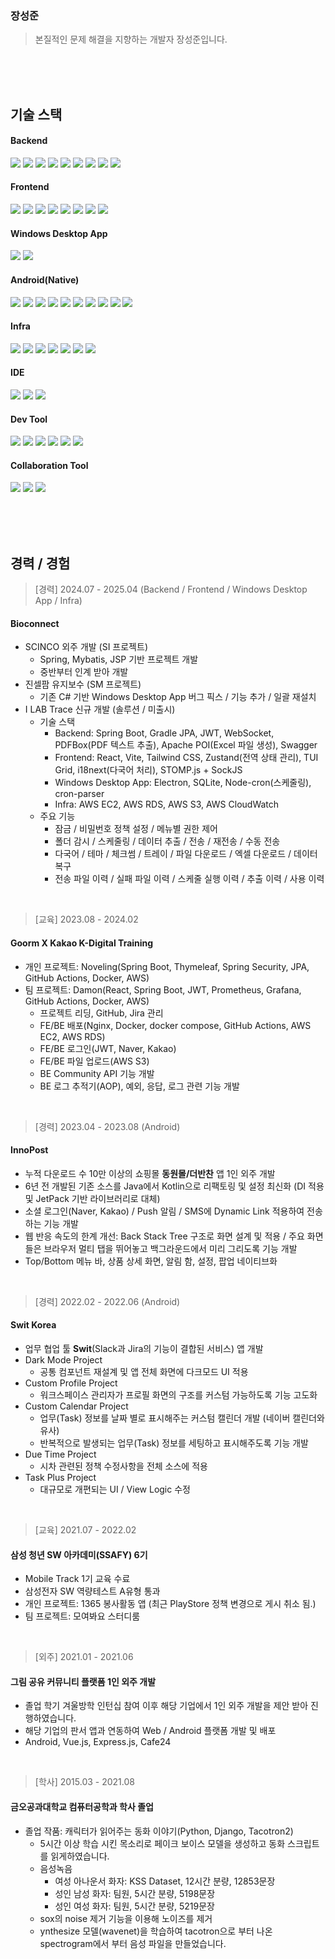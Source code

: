 <div align="left">

### 장성준

> 본질적인 문제 해결을 지향하는 개발자 장성준입니다.

<br/><br/><br/>

## 기술 스택

#### **Backend**
<img src="https://img.shields.io/badge/Java-black?style=flat-square&logo=OpenJDK&logoColor=white" />
<img src="https://img.shields.io/badge/Spring_Boot-black?style=flat-square&logo=spring-boot&logoColor=white" />
<img src="https://img.shields.io/badge/Gradle-black?style=flat-square&logo=gradle&logoColor=white" />
<img src="https://img.shields.io/badge/Spring_Data_JPA-black?style=flat-square&logo=spring&logoColor=white" />
<img src="https://img.shields.io/badge/QueryDSL-black?style=flat-square&logo=hibernate&logoColor=white" />
<img src="https://img.shields.io/badge/Spring_Security-black?style=flat-square&logo=spring-security&logoColor=white" />
<img src="https://img.shields.io/badge/JWT-black?style=flat-square&logo=jsonwebtokens&logoColor=white" />
<img src="https://img.shields.io/badge/WebSocket-black?style=flat-square&logo=socketdotio&logoColor=white" />
<img src="https://img.shields.io/badge/Swagger-black?style=flat-square&logo=swagger&logoColor=white" />

#### **Frontend**
<img src="https://img.shields.io/badge/TypeScript-black?style=flat-square&logo=typescript&logoColor=white" />
<img src="https://img.shields.io/badge/React-black?style=flat-square&logo=react&logoColor=white" />
<img src="https://img.shields.io/badge/Vite-black?style=flat-square&logo=vite&logoColor=white" />
<img src="https://img.shields.io/badge/Tailwind_CSS-black?style=flat-square&logo=tailwind-css&logoColor=white" />
<img src="https://img.shields.io/badge/Zustand-black?style=flat-square&logo=zotero&logoColor=white" />
<img src="https://img.shields.io/badge/Axios-black?style=flat-square&logo=axios&logoColor=white" />
<img src="https://img.shields.io/badge/TUI_Grid-black?style=flat-square&logo=tableau&logoColor=white" />
<img src="https://img.shields.io/badge/i18next-black?style=flat-square&logo=google-translate&logoColor=white" />

#### **Windows Desktop App**
<img src="https://img.shields.io/badge/Electron-black?style=flat-square&logo=electron&logoColor=white" />
<img src="https://img.shields.io/badge/SQLite-black?style=flat-square&logo=sqlite&logoColor=white" />

#### **Android(Native)**
<img src="https://img.shields.io/badge/Kotlin-black?style=flat-square&logo=kotlin&logoColor=white" />
<img src="https://img.shields.io/badge/Coroutine-black?style=flat-square&logo=kotlin&logoColor=white" />
<img src="https://img.shields.io/badge/Flow-black?style=flat-square&logo=kotlin&logoColor=white" />
<img src="https://img.shields.io/badge/Retrofit-black?style=flat-square&logo=android&logoColor=white" />
<img src="https://img.shields.io/badge/Hilt-black?style=flat-square&logo=android&logoColor=white" />
<img src="https://img.shields.io/badge/AAC-black?style=flat-square&logo=android&logoColor=white" />
<img src="https://img.shields.io/badge/Room-black?style=flat-square&logo=android&logoColor=white" />
<img src="https://img.shields.io/badge/DataStore-black?style=flat-square&logo=android&logoColor=white" />
<img src="https://img.shields.io/badge/Paging-black?style=flat-square&logo=android&logoColor=white" />
<img src="https://img.shields.io/badge/Navigation-black?style=flat-square&logo=android&logoColor=white" />

#### **Infra**
<img src="https://img.shields.io/badge/Ubuntu-black?style=flat-square&logo=ubuntu&logoColor=white" />
<img src="https://img.shields.io/badge/AWS_EC2-black?style=flat-square&logo=amazonaws&logoColor=white" />
<img src="https://img.shields.io/badge/AWS_RDS-black?style=flat-square&logo=amazonaws&logoColor=white" />
<img src="https://img.shields.io/badge/AWS_S3-black?style=flat-square&logo=amazonaws&logoColor=white" />
<img src="https://img.shields.io/badge/AWS_CloudWatch-black?style=flat-square&logo=amazonaws&logoColor=white" />
<img src="https://img.shields.io/badge/Docker-black?style=flat-square&logo=docker&logoColor=white" />
<img src="https://img.shields.io/badge/GitHub_Actions-black?style=flat-square&logo=github-actions&logoColor=white" />

#### **IDE**
<img src="https://img.shields.io/badge/IntelliJ_IDEA-black?style=flat-square&logo=intellij-idea&logoColor=white" />
<img src="https://img.shields.io/badge/Visual_Studio_Code-black?style=flat-square&logo=visual-studio-code&logoColor=white" />
<img src="https://img.shields.io/badge/Android_Studio-black?style=flat-square&logo=android-studio&logoColor=white" />

#### **Dev Tool**
<img src="https://img.shields.io/badge/DBeaver-black?style=flat-square&logo=&logoColor=white" />
<img src="https://img.shields.io/badge/Postman-black?style=flat-square&logo=postman&logoColor=white" />
<img src="https://img.shields.io/badge/Sourcetree-black?style=flat-square&logo=sourcetree&logoColor=white" />
<img src="https://img.shields.io/badge/PuTTY-black?style=flat-square&logo=powershell&logoColor=white" />
<img src="https://img.shields.io/badge/FileZilla-black?style=flat-square&logo=filezilla&logoColor=white" />
<img src="https://img.shields.io/badge/Docker_Desktop-black?style=flat-square&logo=docker&logoColor=white" />

#### **Collaboration Tool**
<img src="https://img.shields.io/badge/Jira-black?style=flat-square&logo=jira&logoColor=white" />
<img src="https://img.shields.io/badge/Confluence-black?style=flat-square&logo=confluence&logoColor=white" />
<img src="https://img.shields.io/badge/Slack-black?style=flat-square&logo=slack&logoColor=white" />

<br/><br/><br/>

## 경력 / 경험

> [경력] 2024.07 - 2025.04 (Backend / Frontend / Windows Desktop App / Infra)

#### **Bioconnect**
- SCINCO 외주 개발 (SI 프로젝트)
  - Spring, Mybatis, JSP 기반 프로젝트 개발
  - 중반부터 인계 받아 개발
- 진셀팜 유지보수 (SM 프로젝트)
  - 기존 C# 기반 Windows Desktop App 버그 픽스 / 기능 추가 / 일괄 재설치
- I LAB Trace 신규 개발 (솔루션 / 미출시)
  - 기술 스택
    - Backend: Spring Boot, Gradle JPA, JWT, WebSocket, PDFBox(PDF 텍스트 추출), Apache POI(Excel 파일 생성), Swagger
    - Frontend: React, Vite, Tailwind CSS, Zustand(전역 상태 관리), TUI Grid, i18next(다국어 처리), STOMP.js + SockJS
    - Windows Desktop App: Electron, SQLite, Node-cron(스케줄링), cron-parser
    - Infra: AWS EC2, AWS RDS, AWS S3, AWS CloudWatch
  - 주요 기능
    - 잠금 / 비밀번호 정책 설정 / 메뉴별 권한 제어
    - 폴더 감시 / 스케줄링 / 데이터 추출 / 전송 / 재전송 / 수동 전송
    - 다국어 / 테마 / 체크썸 / 트레이 / 파일 다운로드 / 엑셀 다운로드 / 데이터 복구
    - 전송 파일 이력 / 실패 파일 이력 / 스케줄 실행 이력 / 추출 이력 / 사용 이력

<br/>

> [교육] 2023.08 - 2024.02

#### **Goorm X Kakao K-Digital Training**
- 개인 프로젝트: Noveling(Spring Boot, Thymeleaf, Spring Security, JPA, GitHub Actions, Docker, AWS)
- 팀 프로젝트: Damon(React, Spring Boot, JWT, Prometheus, Grafana, GitHub Actions, Docker, AWS)
  - 프로젝트 리딩, GitHub, Jira 관리
  - FE/BE 배포(Nginx, Docker, docker compose, GitHub Actions, AWS EC2, AWS RDS)
  - FE/BE 로그인(JWT, Naver, Kakao)
  - FE/BE 파일 업로드(AWS S3)
  - BE Community API 기능 개발
  - BE 로그 추적기(AOP), 예외, 응답, 로그 관련 기능 개발

<br/>

> [경력] 2023.04 - 2023.08 (Android)

#### **InnoPost**
- 누적 다운로드 수 10만 이상의 쇼핑몰 **동원몰/더반찬** 앱 1인 외주 개발
- 6년 전 개발된 기존 소스를 Java에서 Kotlin으로 리팩토링 및 설정 최신화 (DI 적용 및 JetPack 기반 라이브러리로 대체)
- 소셜 로그인(Naver, Kakao) / Push 알림 / SMS에 Dynamic Link 적용하여 전송하는 기능 개발
- 웹 반응 속도의 한계 개선: Back Stack Tree 구조로 화면 설계 및 적용 / 주요 화면들은 브라우저 멀티 탭을 뛰어놓고 백그라운드에서 미리 그리도록 기능 개발
- Top/Bottom 메뉴 바, 상품 상세 화면, 알림 함, 설정, 팝업 네이티브화

<br/>

> [경력] 2022.02 - 2022.06 (Android)

#### **Swit Korea**
- 업무 협업 툴 **Swit**(Slack과 Jira의 기능이 결합된 서비스) 앱 개발
- Dark Mode Project
  - 공통 컴포넌트 재설계 및 앱 전체 화면에 다크모드 UI 적용
- Custom Profile Project
  - 워크스페이스 관리자가 프로필 화면의 구조를 커스텀 가능하도록 기능 고도화
- Custom Calendar Project
  - 업무(Task) 정보를 날짜 별로 표시해주는 커스텀 캘린더 개발 (네이버 캘린더와 유사)
  - 반복적으로 발생되는 업무(Task) 정보를 세팅하고 표시해주도록 기능 개발
- Due Time Project
  - 시차 관련된 정책 수정사항을 전체 소스에 적용
- Task Plus Project
  - 대규모로 개편되는 UI / View Logic 수정

<br/>

> [교육] 2021.07 - 2022.02

#### **삼성 청년 SW 아카데미(SSAFY) 6기**
- Mobile Track 1기 교육 수료
- 삼성전자 SW 역량테스트 A유형 통과
- 개인 프로젝트: 1365 봉사활동 앱 (최근 PlayStore 정책 변경으로 게시 취소 됨.)
- 팀 프로젝트: 모여봐요 스터디룸

<br/>

> [외주] 2021.01 - 2021.06

#### **그림 공유 커뮤니티 플랫폼 1인 외주 개발**
- 졸업 학기 겨울방학 인턴십 참여 이후 해당 기업에서 1인 외주 개발을 제안 받아 진행하였습니다.
- 해당 기업의 판서 앱과 연동하여 Web / Android 플랫폼 개발 및 배포
- Android, Vue.js, Express.js, Cafe24

<br/>

> [학사] 2015.03 - 2021.08

#### **금오공과대학교 컴퓨터공학과 학사 졸업**
- 졸업 작품: 캐릭터가 읽어주는 동화 이야기(Python, Django, Tacotron2)
  - 5시간 이상 학습 시킨 목소리로 페이크 보이스 모델을 생성하고 동화 스크립트를 읽게하였습니다.
  - 음성녹음
    - 여성 아나운서 화자: KSS Dataset, 12시간 분량, 12853문장
    - 성인 남성 화자: 팀원, 5시간 분량, 5198문장
    - 성인 여성 화자: 팀원, 5시간 분량, 5219문장 
  - sox의 noise 제거 기능을 이용해 노이즈를 제거
  - ynthesize 모델(wavenet)을 학습하여 tacotron으로 부터 나온 spectrogram에서 부터 음성 파일을 만들었습니다.

</div>
